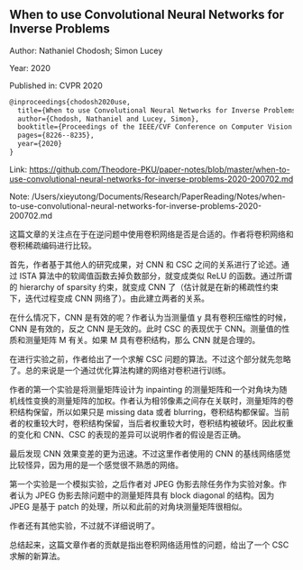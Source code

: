 ## When to use Convolutional Neural Networks for Inverse Problems

Author: Nathaniel Chodosh; Simon Lucey

Year: 2020

Published in: CVPR 2020

```latex
@inproceedings{chodosh2020use,
  title={When to use Convolutional Neural Networks for Inverse Problems},
  author={Chodosh, Nathaniel and Lucey, Simon},
  booktitle={Proceedings of the IEEE/CVF Conference on Computer Vision and Pattern Recognition},
  pages={8226--8235},
  year={2020}
}
```

Link: https://github.com/Theodore-PKU/paper-notes/blob/master/when-to-use-convolutional-neural-networks-for-inverse-problems-2020-200702.md

Note: /Users/xieyutong/Documents/Research/PaperReading/Notes/when-to-use-convolutional-neural-networks-for-inverse-problems-2020-200702.md



这篇文章的关注点在于在逆问题中使用卷积网络是否是合适的。作者将卷积网络和卷积稀疏编码进行比较。

首先，作者基于其他人的研究成果，对 CNN 和 CSC 之间的关系进行了论述。通过 ISTA 算法中的软阈值函数去掉负数部分，就变成类似 ReLU 的函数。通过所谓的 hierarchy of sparsity 约束，就变成 CNN 了（估计就是在新的稀疏性约束下，迭代过程变成 CNN 网络了）。由此建立两者的关系。

在什么情况下，CNN 是有效的呢？作者认为当测量值 y 具有卷积压缩性的时候，CNN 是有效的，反之 CNN 是无效的。此时 CSC 的表现优于 CNN。测量值的性质和测量矩阵 M 有关。如果 M 具有卷积结构，那么 CNN 就是合理的。

在进行实验之前，作者给出了一个求解 CSC 问题的算法。不过这个部分就先忽略了。总的来说是一个通过优化算法构建的网络对卷积进行训练。

作者的第一个实验是将测量矩阵设计为 inpainting 的测量矩阵和一个对角块为随机线性变换的测量矩阵的加权。作者认为相邻像素之间存在关联时，测量矩阵的卷积结构保留，所以如果只是 missing data 或者 blurring，卷积结构都保留。当前者的权重较大时，卷积结构保留，当后者权重较大时，卷积结构被破坏。因此权重的变化和 CNN、CSC 的表现的差异可以说明作者的假设是否正确。

最后发现 CNN 效果变差的更为迅速。不过这里作者使用的 CNN 的基线网络感觉比较怪异，因为用的是一个感觉很不熟悉的网络。

第一个实验是一个模拟实验，之后作者对 JPEG 伪影去除任务作为实验对象。作者认为 JPEG 伪影去除问题中的测量矩阵具有 block diagonal 的结构。因为 JPEG 是基于 patch 的处理，所以和此前的对角块测量矩阵很相似。

作者还有其他实验，不过就不详细说明了。

总结起来，这篇文章作者的贡献是指出卷积网络适用性的问题，给出了一个 CSC 求解的新算法。





